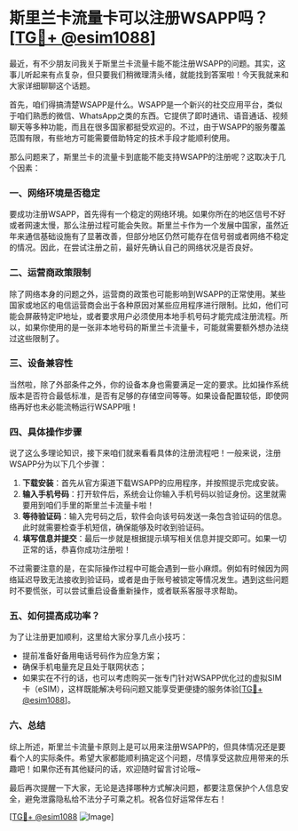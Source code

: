 # 斯里兰卡流量卡可以注册WSAPP吗？[[TG💪+ @esim1088](https://t.me/s/esim1088)]

最近，有不少朋友问我关于斯里兰卡流量卡能不能注册WSAPP的问题。其实，这事儿听起来有点复杂，但只要我们稍微理清头绪，就能找到答案啦！今天我就来和大家详细聊聊这个话题。

首先，咱们得搞清楚WSAPP是什么。WSAPP是一个新兴的社交应用平台，类似于咱们熟悉的微信、WhatsApp之类的东西。它提供了即时通讯、语音通话、视频聊天等多种功能，而且在很多国家都挺受欢迎的。不过，由于WSAPP的服务覆盖范围有限，有些地方可能需要借助特定的技术手段才能顺利使用。

那么问题来了，斯里兰卡的流量卡到底能不能支持WSAPP的注册呢？这取决于几个因素：

### 一、网络环境是否稳定

要成功注册WSAPP，首先得有一个稳定的网络环境。如果你所在的地区信号不好或者网速太慢，那么注册过程可能会失败。斯里兰卡作为一个发展中国家，虽然近年来通信基础设施有了显著改善，但部分地区仍然可能存在信号弱或者网络不稳定的情况。因此，在尝试注册之前，最好先确认自己的网络状况是否良好。

### 二、运营商政策限制

除了网络本身的问题之外，运营商的政策也可能影响到WSAPP的正常使用。某些国家或地区的电信运营商会出于各种原因对某些应用程序进行限制。比如，他们可能会屏蔽特定IP地址，或者要求用户必须使用本地手机号码才能完成注册流程。所以，如果你使用的是一张非本地号码的斯里兰卡流量卡，可能就需要额外想办法绕过这些限制了。

### 三、设备兼容性

当然啦，除了外部条件之外，你的设备本身也需要满足一定的要求。比如操作系统版本是否符合最低标准，是否有足够的存储空间等等。如果设备配置较低，即使网络再好也未必能流畅运行WSAPP哦！

### 四、具体操作步骤

说了这么多理论知识，接下来咱们就来看看具体的注册流程吧！一般来说，注册WSAPP分为以下几个步骤：

1. **下载安装**：首先从官方渠道下载WSAPP的应用程序，并按照提示完成安装。
2. **输入手机号码**：打开软件后，系统会让你输入手机号码以验证身份。这里就需要用到咱们手里的斯里兰卡流量卡啦！
3. **等待验证码**：输入完号码之后，软件会向该号码发送一条包含验证码的信息。此时就需要检查手机短信，确保能够及时收到验证码。
4. **填写信息并提交**：最后一步就是根据提示填写相关信息并提交即可。如果一切正常的话，恭喜你成功注册啦！

不过需要注意的是，在实际操作过程中可能会遇到一些小麻烦。例如有时候因为网络延迟导致无法接收到验证码，或者是由于账号被锁定等情况发生。遇到这些问题时不要慌张，可以尝试重启设备重新操作，或者联系客服寻求帮助。

### 五、如何提高成功率？

为了让注册更加顺利，这里给大家分享几点小技巧：

- 提前准备好备用电话号码作为应急方案；
- 确保手机电量充足且处于联网状态；
- 如果实在不行的话，也可以考虑购买一张专门针对WSAPP优化过的虚拟SIM卡（eSIM），这样既能解决号码问题又能享受更便捷的服务体验[[TG💪+ @esim1088](https://t.me/s/esim1088)]。

### 六、总结

综上所述，斯里兰卡流量卡原则上是可以用来注册WSAPP的，但具体情况还是要看个人的实际条件。希望大家都能顺利搞定这个问题，尽情享受这款应用带来的乐趣吧！如果你还有其他疑问的话，欢迎随时留言讨论哦~

最后再次提醒一下大家，无论是选择哪种方式解决问题，都要注意保护个人信息安全，避免泄露隐私给不法分子可乘之机。祝各位好运常伴左右！

[[TG💪+ @esim1088](https://t.me/s/esim1088) ![Image](https://i.postimg.cc/4NQfJmqS/Snipaste-2025-05-13-00-14-12.png)]